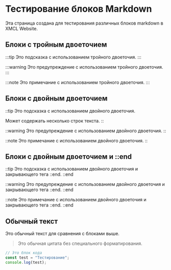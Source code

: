 # Тестирование блоков Markdown

Эта страница создана для тестирования различных блоков markdown в XMCL Website.

## Блоки с тройным двоеточием

:::tip
Это подсказка с использованием тройного двоеточия.
:::

:::warning
Это предупреждение с использованием тройного двоеточия.
:::

:::note
Это примечание с использованием тройного двоеточия.
:::

## Блоки с двойным двоеточием

::tip
Это подсказка с использованием двойного двоеточия.

Может содержать несколько строк текста.
::

::warning
Это предупреждение с использованием двойного двоеточия.
::

::note
Это примечание с использованием двойного двоеточия.
::

## Блоки с двойным двоеточием и ::end

::tip
Это подсказка с использованием двойного двоеточия и закрывающего тега ::end.
::end

::warning
Это предупреждение с использованием двойного двоеточия и закрывающего тега ::end.
::end

::note
Это примечание с использованием двойного двоеточия и закрывающего тега ::end.
::end

## Обычный текст

Это обычный текст для сравнения с блоками выше.

> Это обычная цитата без специального форматирования.

```javascript
// Это блок кода
const test = "Тестирование";
console.log(test);
```